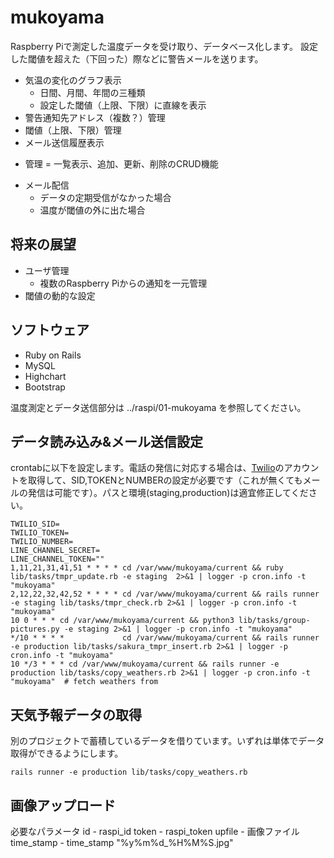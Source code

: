 # mukoyama
Raspberry Piで測定した温度データを受け取り、データベース化します。
設定した閾値を超えた（下回った）際などに警告メールを送ります。

- 気温の変化のグラフ表示
  - 日間、月間、年間の三種類
  - 設定した閾値（上限、下限）に直線を表示
- 警告通知先アドレス（複数？）管理
- 閾値（上限、下限）管理
- メール送信履歴表示

* 管理 = 一覧表示、追加、更新、削除のCRUD機能

- メール配信
  - データの定期受信がなかった場合
  - 温度が閾値の外に出た場合

## 将来の展望
- ユーザ管理
  - 複数のRaspberry Piからの通知を一元管理
- 閾値の動的な設定

## ソフトウェア
- Ruby on Rails
- MySQL
- Highchart
- Bootstrap

温度測定とデータ送信部分は ../raspi/01-mukoyama を参照してください。

## データ読み込み&メール送信設定
crontabに以下を設定します。電話の発信に対応する場合は、[Twilio](https://www.twilio.com)のアカウントを取得して、SID,TOKENとNUMBERの設定が必要です（これが無くてもメールの発信は可能です）。パスと環境(staging,production)は適宜修正してください。

```
TWILIO_SID=
TWILIO_TOKEN=
TWILIO_NUMBER=
LINE_CHANNEL_SECRET=
LINE_CHANNEL_TOKEN=""
1,11,21,31,41,51 * * * * cd /var/www/mukoyama/current && ruby lib/tasks/tmpr_update.rb -e staging  2>&1 | logger -p cron.info -t "mukoyama"
2,12,22,32,42,52 * * * * cd /var/www/mukoyama/current && rails runner -e staging lib/tasks/tmpr_check.rb 2>&1 | logger -p cron.info -t "mukoyama"
10 0 * * * cd /var/www/mukoyama/current && python3 lib/tasks/group-pictures.py -e staging 2>&1 | logger -p cron.info -t "mukoyama"
*/10 * * * *             cd /var/www/mukoyama/current && rails runner -e production lib/tasks/sakura_tmpr_insert.rb 2>&1 | logger -p cron.info -t "mukoyama"
10 */3 * * * cd /var/www/mukoyama/current && rails runner -e production lib/tasks/copy_weathers.rb 2>&1 | logger -p cron.info -t "mukoyama"  # fetch weathers from
 ```

## 天気予報データの取得
別のプロジェクトで蓄積しているデータを借りています。いずれは単体でデータ取得ができるようにします。
```
rails runner -e production lib/tasks/copy_weathers.rb
```

## 画像アップロード
必要なパラメータ
id          - raspi_id
token       - raspi_token
upfile      - 画像ファイル
time_stamp  - time_stamp "%y%m%d_%H%M%S.jpg"
